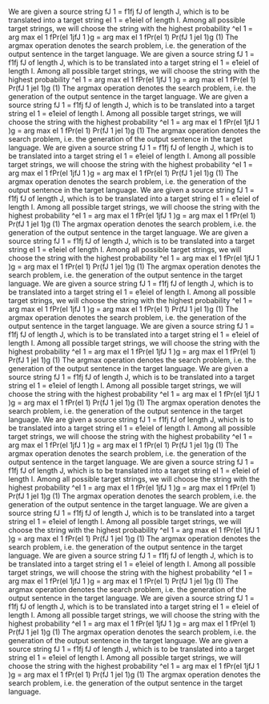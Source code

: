 We are given a source string fJ 1 = f1fj fJ of length J, which is to be translated into a target string eI 1 = e1eieI of length I. Among all possible target strings, we will choose the string with the highest probability ^eI 1 = arg max eI 1 fPr(eI 1jfJ 1 )g = arg max eI 1 fPr(eI 1) Pr(fJ 1 jeI 1)g  (1) The argmax operation denotes the search problem, i.e. the generation of the output sentence in the target language.
We are given a source string fJ 1 = f1fj fJ of length J, which is to be translated into a target string eI 1 = e1eieI of length I. Among all possible target strings, we will choose the string with the highest probability ^eI 1 = arg max eI 1 fPr(eI 1jfJ 1 )g = arg max eI 1 fPr(eI 1) Pr(fJ 1 jeI 1)g  (1) The argmax operation denotes the search problem, i.e. the generation of the output sentence in the target language.
We are given a source string fJ 1 = f1fj fJ of length J, which is to be translated into a target string eI 1 = e1eieI of length I. Among all possible target strings, we will choose the string with the highest probability ^eI 1 = arg max eI 1 fPr(eI 1jfJ 1 )g = arg max eI 1 fPr(eI 1) Pr(fJ 1 jeI 1)g  (1) The argmax operation denotes the search problem, i.e. the generation of the output sentence in the target language.
We are given a source string fJ 1 = f1fj fJ of length J, which is to be translated into a target string eI 1 = e1eieI of length I. Among all possible target strings, we will choose the string with the highest probability ^eI 1 = arg max eI 1 fPr(eI 1jfJ 1 )g = arg max eI 1 fPr(eI 1) Pr(fJ 1 jeI 1)g  (1) The argmax operation denotes the search problem, i.e. the generation of the output sentence in the target language.
We are given a source string fJ 1 = f1fj fJ of length J, which is to be translated into a target string eI 1 = e1eieI of length I. Among all possible target strings, we will choose the string with the highest probability ^eI 1 = arg max eI 1 fPr(eI 1jfJ 1 )g = arg max eI 1 fPr(eI 1) Pr(fJ 1 jeI 1)g  (1) The argmax operation denotes the search problem, i.e. the generation of the output sentence in the target language.
We are given a source string fJ 1 = f1fj fJ of length J, which is to be translated into a target string eI 1 = e1eieI of length I. Among all possible target strings, we will choose the string with the highest probability ^eI 1 = arg max eI 1 fPr(eI 1jfJ 1 )g = arg max eI 1 fPr(eI 1) Pr(fJ 1 jeI 1)g  (1) The argmax operation denotes the search problem, i.e. the generation of the output sentence in the target language.
We are given a source string fJ 1 = f1fj fJ of length J, which is to be translated into a target string eI 1 = e1eieI of length I. Among all possible target strings, we will choose the string with the highest probability ^eI 1 = arg max eI 1 fPr(eI 1jfJ 1 )g = arg max eI 1 fPr(eI 1) Pr(fJ 1 jeI 1)g  (1) The argmax operation denotes the search problem, i.e. the generation of the output sentence in the target language.
We are given a source string fJ 1 = f1fj fJ of length J, which is to be translated into a target string eI 1 = e1eieI of length I. Among all possible target strings, we will choose the string with the highest probability ^eI 1 = arg max eI 1 fPr(eI 1jfJ 1 )g = arg max eI 1 fPr(eI 1) Pr(fJ 1 jeI 1)g  (1) The argmax operation denotes the search problem, i.e. the generation of the output sentence in the target language.
We are given a source string fJ 1 = f1fj fJ of length J, which is to be translated into a target string eI 1 = e1eieI of length I. Among all possible target strings, we will choose the string with the highest probability ^eI 1 = arg max eI 1 fPr(eI 1jfJ 1 )g = arg max eI 1 fPr(eI 1) Pr(fJ 1 jeI 1)g  (1) The argmax operation denotes the search problem, i.e. the generation of the output sentence in the target language.
We are given a source string fJ 1 = f1fj fJ of length J, which is to be translated into a target string eI 1 = e1eieI of length I. Among all possible target strings, we will choose the string with the highest probability ^eI 1 = arg max eI 1 fPr(eI 1jfJ 1 )g = arg max eI 1 fPr(eI 1) Pr(fJ 1 jeI 1)g  (1) The argmax operation denotes the search problem, i.e. the generation of the output sentence in the target language.
We are given a source string fJ 1 = f1fj fJ of length J, which is to be translated into a target string eI 1 = e1eieI of length I. Among all possible target strings, we will choose the string with the highest probability ^eI 1 = arg max eI 1 fPr(eI 1jfJ 1 )g = arg max eI 1 fPr(eI 1) Pr(fJ 1 jeI 1)g  (1) The argmax operation denotes the search problem, i.e. the generation of the output sentence in the target language.
We are given a source string fJ 1 = f1fj fJ of length J, which is to be translated into a target string eI 1 = e1eieI of length I. Among all possible target strings, we will choose the string with the highest probability ^eI 1 = arg max eI 1 fPr(eI 1jfJ 1 )g = arg max eI 1 fPr(eI 1) Pr(fJ 1 jeI 1)g  (1) The argmax operation denotes the search problem, i.e. the generation of the output sentence in the target language.
We are given a source string fJ 1 = f1fj fJ of length J, which is to be translated into a target string eI 1 = e1eieI of length I. Among all possible target strings, we will choose the string with the highest probability ^eI 1 = arg max eI 1 fPr(eI 1jfJ 1 )g = arg max eI 1 fPr(eI 1) Pr(fJ 1 jeI 1)g  (1) The argmax operation denotes the search problem, i.e. the generation of the output sentence in the target language.
We are given a source string fJ 1 = f1fj fJ of length J, which is to be translated into a target string eI 1 = e1eieI of length I. Among all possible target strings, we will choose the string with the highest probability ^eI 1 = arg max eI 1 fPr(eI 1jfJ 1 )g = arg max eI 1 fPr(eI 1) Pr(fJ 1 jeI 1)g  (1) The argmax operation denotes the search problem, i.e. the generation of the output sentence in the target language.
We are given a source string fJ 1 = f1fj fJ of length J, which is to be translated into a target string eI 1 = e1eieI of length I. Among all possible target strings, we will choose the string with the highest probability ^eI 1 = arg max eI 1 fPr(eI 1jfJ 1 )g = arg max eI 1 fPr(eI 1) Pr(fJ 1 jeI 1)g  (1) The argmax operation denotes the search problem, i.e. the generation of the output sentence in the target language.